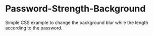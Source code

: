 # Password-Strength-Background
Simple CSS example to change the background blur while the length according to the password.
